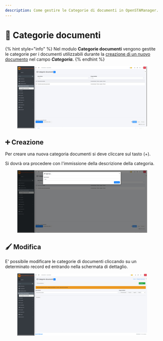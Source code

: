```yaml
---
description: Come gestire le Categorie di documenti in OpenSTAManager.
---
```


# 📑 Categorie documenti

{% hint style="info" %}
Nel modulo **Categorie documenti** vengono gestite le categorie per i documenti utilizzabili durante la [creazione di un nuovo documento](https://github.com/devcode-it/openstamanager-docs/blob/master/modules/gestionedocumentale/broken-reference/README.md) nel campo _**Categoria.**_
{% endhint %}

<figure><img src="../../../.gitbook/assets/immagine (16) (1).png" alt=""><figcaption></figcaption></figure>

## ➕ Creazione

Per creare una nuova categoria documenti si deve cliccare sul tasto (+).

Si dovrà ora procedere con l'immissione della descrizione della categoria.

<figure><img src="../../../.gitbook/assets/immagine (17) (1).png" alt=""><figcaption></figcaption></figure>

## 🖌️ Modifica

E' possibile modificare le categorie di documenti cliccando su un determinato record ed entrando nella schermata di dettaglio.

<figure><img src="../../../.gitbook/assets/immagine (18) (1).png" alt=""><figcaption></figcaption></figure>
